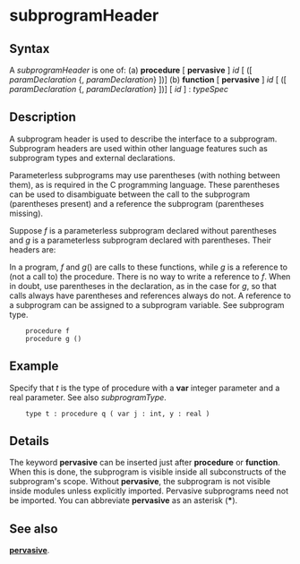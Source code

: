 
# subprogramHeader

## Syntax
A _subprogramHeader_ is one of:   (a) **procedure** [ **pervasive** ] _id_       [ ([ _paramDeclaration_ {, _paramDeclaration_} ])]   (b) **function** [ **pervasive** ] _id_       [ ([ _paramDeclaration_ {, _paramDeclaration_} ])]       [ _id_ ] : _typeSpec_

## Description
A subprogram header is used to describe the interface to a subprogram. Subprogram headers are used within other language features such as subprogram types and external declarations.

Parameterless subprograms may use parentheses (with nothing between them), as is required in the C programming language. These parentheses can be used to disambiguate between the call to the subprogram (parentheses present) and a reference the subprogram (parentheses missing).

Suppose _f_ is a parameterless subprogram declared without parentheses and _g_ is a parameterless subprogram declared with parentheses. Their headers are:

In a program, _f_ and _g_() are calls to these functions, while _g_ is a reference to (not a call to) the procedure. There is no way to write a reference to _f_. When in doubt, use parentheses in the declaration, as in the case for _g_, so that calls always have parentheses and references always do not. A reference to a subprogram can be assigned to a subprogram variable. See subprogram type.

        procedure f
        procedure g ()
## Example
Specify that _t_ is the type of procedure with a **var** integer parameter and a real parameter. See also _subprogramType_.

        type t : procedure q ( var j : int, y : real )
## Details
The keyword **pervasive** can be inserted just after **procedure** or **function**. When this is done, the subprogram is visible inside all subconstructs of the subprogram's scope. Without **pervasive**, the subprogram is not visible inside modules unless explicitly imported. Pervasive subprograms need not be imported. You can abbreviate **pervasive** as an asterisk (__*__).


## See also
**[pervasive](pervasive.html)**.

